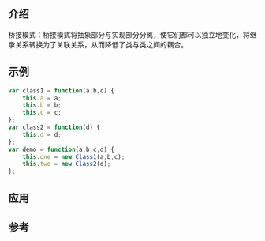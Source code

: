 ## 介绍
桥接模式：桥接模式将抽象部分与实现部分分离，使它们都可以独立地变化，将继承关系转换为了关联关系，从而降低了类与类之间的耦合。

## 示例
```javascript
var class1 = function(a,b,c) {
    this.a = a;
    this.b = b;
    this.c = c;
};
var class2 = function(d) {
    this.d = d;
};
var demo = function(a,b,c,d) {
    this.one = new Class1(a,b,c);
    this.two = new Class2(d);
};
```

## 应用

## 参考
